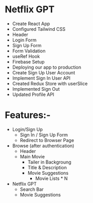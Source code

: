 # Netflix GPT

- Create React App
- Configured Tailwind CSS
- Header
- Login Form
- Sign Up Form
- Form Validation
- useRef Hook
- Firebase Setup
- Deploying our app to production
- Create Sign Up User Account
- Implement Sign In User API
- Created Redux Store with userSlice
- Implemented Sign Out
- Updated Profile API

# Features:-

- Login/Sign Up
  - Sign In / Sign Up Form
  - Redirect to Browser Page
- Browse (after authentication)
  - Header
  - Main Movie
    - Tailer in Backgroung
    - Title & Description
    - Movie Suggestions
      - Movie Lists \* N
- Netflix GPT
  - Search Bar
  - Movie Suggestions

